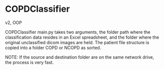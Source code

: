 # COPDClassifier
v2, OOP

COPDClassifier main.py takes two arguments, the folder path where the classification data resides in an Excel spreadsheet, and the folder where the original unclassified dicom images are held.  The patient file structure is copied into a folder COPD or NCOPD as sorted.

NOTE: If the source and destination folder are on the same network drive, the process is very fast.
